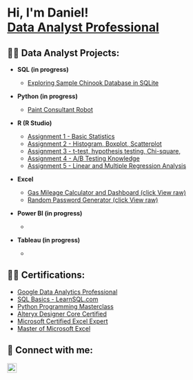 <h1>Hi, I'm Daniel! <br/><a href="https://github.com/dyim11/Porfolio"> <a href="https://www.linkedin.com/in/yimdaniel/">Data Analyst Professional</a>

<h2>👨‍💻 Data Analyst Projects:</h2>

- <b>SQL (in progress)</b>
  - [Exploring Sample Chinook Database in SQLite](https://github.com/dyim11/dyim11/blob/main/SQLite3%20-%20Chinook.xlsx)
- <b>Python (in progress)</b>
  - [Paint Consultant Robot](https://github.com/dyim11/)
- <b>R (R Studio)</b>
   - [Assignment 1 - Basic Statistics](https://github.com/dyim11/dyim11/blob/main/Assignment%201%20-%20Daniel%20Yim.pdf)
   - [Assignment 2 - Histogram, Boxplot, Scatterplot](https://github.com/dyim11/dyim11/blob/main/Assignment%202%20-%20Daniel%20Yim.pdf)
   - [Assignment 3 - t-test, hypothesis testing, Chi-square, ](https://github.com/dyim11/dyim11/blob/main/Assignment%203%20-%20Daniel%20Yim.pdf)
   - [Assignment 4 - A/B Testing Knowledge](https://github.com/dyim11/dyim11/blob/main/Assignment%204%20-%20Daniel%20Yim.docx)
   - [Assignment 5 - Linear and Multiple Regression Analysis](https://github.com/dyim11/dyim11/blob/main/Assignment%205%20-%20Daniel%20Yim.pdf)

- <b>Excel</b>
  - [Gas Mileage Calculator and Dashboard (click View raw)](https://github.com/dyim11/dyim11/blob/main/Gas%20Mileage.xlsx)
  - [Random Password Generator (click View raw)](https://github.com/dyim11/dyim11/blob/main/Gas%20Mileage.xlsx)

- <b>Power BI (in progress)</b>
  - [](https://github.com/dyim11/)

- <b>Tableau (in progress)</b>
  - [](https://github.com/dyim11/)

<h2>👨‍💻 Certifications:</h2>

-  [Google Data Analytics Professional](https://www.coursera.org/account/accomplishments/specialization/certificate/G2PDUC5SDVSQ)
-  [SQL Basics - LearnSQL.com](https://learnsql.com/files/course-certificate/IJbXbkLPgcUEGPDoooDXfHxhITzVifSsWfHCCJzd)
-  [Python Programming Masterclass](https://udemy-certificate.s3.amazonaws.com/pdf/UC-59d47324-ded8-4ab0-b55e-924b341ada50.pdf)
-  [Alteryx Designer Core Certified](https://community.alteryx.com/t5/user/viewprofilepage/user-id/426306)
-  [Microsoft Certified Excel Expert](https://www.credly.com/badges/9f4a20fa-f702-4bc9-829f-4a10ff415731/linked_in)
-  [Master of Microsoft Excel](https://www.linkedin.com/learning/certificates/a3339dfdfc72f32e115924a7144e13d36cfd467fd5750e7118b77a1c2d756544?trk=backfilled_certificate)


<h2> 🤳 Connect with me:</h2>

[<img align="left" alt="JoshMadakor | LinkedIn" width="22px" src="https://cdn.jsdelivr.net/npm/simple-icons@v3/icons/linkedin.svg" />][linkedin]


[linkedin]: https://linkedin.com/in/yimdaniel/

<!--
**joshmadakor1/joshmadakor1** is a ✨ _special_ ✨ repository because its `README.md` (this file) appears on your GitHub profile.

Here are some ideas to get you started:

- 🔭 I’m currently working on ...
- 🌱 I’m currently learning ...
- 👯 I’m looking to collaborate on ...
- 🤔 I’m looking for help with ...
- 💬 Ask me about ...
- 📫 How to reach me: ...
- 😄 Pronouns: ...
- ⚡ Fun fact: ...
-->
